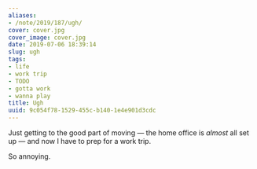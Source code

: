 ```yaml
---
aliases:
- /note/2019/187/ugh/
cover: cover.jpg
cover_image: cover.jpg
date: 2019-07-06 18:39:14
slug: ugh
tags:
- life
- work trip
- TODO
- gotta work
- wanna play
title: Ugh
uuid: 9c054f78-1529-455c-b140-1e4e901d3cdc
---
```


Just getting to the good part of moving — the home office is *almost* all set up — and now I have to prep for a work trip.

So annoying.